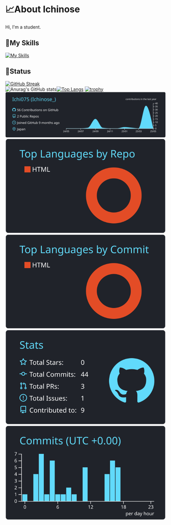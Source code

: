 # 📈About Ichinose
Hi, I'm a student.

## 📙My Skills
[![My Skills](https://skillicons.dev/icons?i=apple,arch,ubuntu,windows,py,cs,html,css,js,md,astro,nextjs,nodejs,tailwind,bootstrap,npm,git,github,docker,bash,unity,blender,figma,ai,ps,discord,gmail,instagram,notion,vscode,neovim,wordpress&theme=dark&perline=8)](https://skillicons.dev)  

## 📘Status
[![GitHub Streak](https://streak-stats.demolab.com?user=Ichi075&theme=iceberg)](https://git.io/streak-stats)  
![Anurag's GitHub stats](https://github-readme-stats.vercel.app/api?username=Ichi075&show_icons=true&count_private=true&hide_border=true&theme=react&hide=prs,contribs)[![Top Langs](https://github-readme-stats.vercel.app/api/top-langs/?username=Ichi075&layout=compact&hide_border=true&theme=react)](https://github.com/anuraghazra/github-readme-stats)
[![trophy](https://github-profile-trophy.vercel.app/?username=Ichi075&theme=algolia&no-frame=true&title=-Issues,-Experience,-Stars,-Reviews)](https://github.com/ryo-ma/github-profile-trophy)
[![](https://raw.githubusercontent.com/Ichi075/Ichi075/main/profile-summary-card-output/react/0-profile-details.svg)](https://github.com/vn7n24fzkq/github-profile-summary-cards)
[![](https://raw.githubusercontent.com/Ichi075/Ichi075/main/profile-summary-card-output/react/1-repos-per-language.svg)](https://github.com/vn7n24fzkq/github-profile-summary-cards) 
[![](https://raw.githubusercontent.com/Ichi075/Ichi075/main/profile-summary-card-output/react/2-most-commit-language.svg)](https://github.com/vn7n24fzkq/github-profile-summary-cards)
[![](https://raw.githubusercontent.com/Ichi075/Ichi075/main/profile-summary-card-output/react/3-stats.svg)](https://github.com/vn7n24fzkq/github-profile-summary-cards) 
[![](https://raw.githubusercontent.com/Ichi075/Ichi075/main/profile-summary-card-output/react/4-productive-time.svg)](https://github.com/vn7n24fzkq/github-profile-summary-cards)

